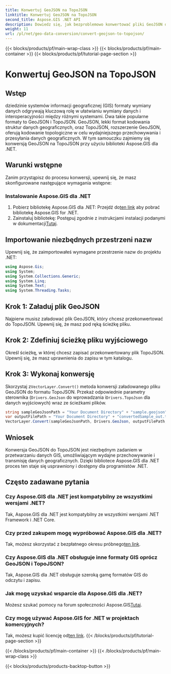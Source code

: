 ```yaml
---
title: Konwertuj GeoJSON na TopoJSON
linktitle: Konwertuj GeoJSON na TopoJSON
second_title: Aspose.GIS .NET API
description: Dowiedz się, jak bezproblemowo konwertować pliki GeoJSON do formatu TopoJSON przy użyciu biblioteki Aspose.GIS dla .NET. Zwiększ efektywność przetwarzania danych GIS.
weight: 11
url: /pl/net/geo-data-conversion/convert-geojson-to-topojson/
---
```


{{< blocks/products/pf/main-wrap-class >}}
{{< blocks/products/pf/main-container >}}
{{< blocks/products/pf/tutorial-page-section >}}

# Konwertuj GeoJSON na TopoJSON

## Wstęp
dziedzinie systemów informacji geograficznej (GIS) formaty wymiany danych odgrywają kluczową rolę w ułatwianiu wymiany danych i interoperacyjności między różnymi systemami. Dwa takie popularne formaty to GeoJSON i TopoJSON. GeoJSON, lekki format kodowania struktur danych geograficznych, oraz TopoJSON, rozszerzenie GeoJSON, oferują kodowanie topologiczne w celu wydajniejszego przechowywania i przesyłania danych geograficznych. W tym samouczku zajmiemy się konwersją GeoJSON na TopoJSON przy użyciu biblioteki Aspose.GIS dla .NET.
## Warunki wstępne
Zanim przystąpisz do procesu konwersji, upewnij się, że masz skonfigurowane następujące wymagania wstępne:
### Instalowanie Aspose.GIS dla .NET
1.  Pobierz bibliotekę Aspose.GIS dla .NET: Przejdź do[ten link](https://releases.aspose.com/gis/net/) aby pobrać bibliotekę Aspose.GIS for .NET.
2.  Zainstaluj bibliotekę: Postępuj zgodnie z instrukcjami instalacji podanymi w dokumentacji[Tutaj](https://reference.aspose.com/gis/net/).

## Importowanie niezbędnych przestrzeni nazw
Upewnij się, że zaimportowałeś wymagane przestrzenie nazw do projektu .NET:
```csharp
using Aspose.Gis;
using System;
using System.Collections.Generic;
using System.Linq;
using System.Text;
using System.Threading.Tasks;
```

## Krok 1: Załaduj plik GeoJSON
Najpierw musisz załadować plik GeoJSON, który chcesz przekonwertować do TopoJSON. Upewnij się, że masz pod ręką ścieżkę pliku.
## Krok 2: Zdefiniuj ścieżkę pliku wyjściowego
Określ ścieżkę, w której chcesz zapisać przekonwertowany plik TopoJSON. Upewnij się, że masz uprawnienia do zapisu w tym katalogu.
## Krok 3: Wykonaj konwersję
 Skorzystaj z`VectorLayer.Convert()` metoda konwersji załadowanego pliku GeoJSON do formatu TopoJSON. Przekaż odpowiednie parametry sterownika (`Drivers.GeoJson` do wprowadzania i`Drivers.TopoJson` dla danych wyjściowych) wraz ze ścieżkami plików.
```csharp
string sampleGeoJsonPath = "Your Document Directory" + "sample.geojson";
var outputFilePath = "Your Document Directory" + "convertedSample_out.topojson";
VectorLayer.Convert(sampleGeoJsonPath, Drivers.GeoJson, outputFilePath, Drivers.TopoJson);
```

## Wniosek
Konwersja GeoJSON do TopoJSON jest niezbędnym zadaniem w przetwarzaniu danych GIS, umożliwiającym wydajne przechowywanie i transmisję danych geograficznych. Dzięki bibliotece Aspose.GIS dla .NET proces ten staje się usprawniony i dostępny dla programistów .NET.
## Często zadawane pytania
### Czy Aspose.GIS dla .NET jest kompatybilny ze wszystkimi wersjami .NET?
Tak, Aspose.GIS dla .NET jest kompatybilny ze wszystkimi wersjami .NET Framework i .NET Core.
### Czy przed zakupem mogę wypróbować Aspose.GIS dla .NET?
 Tak, możesz skorzystać z bezpłatnego okresu próbnego[ten link](https://releases.aspose.com/).
### Czy Aspose.GIS dla .NET obsługuje inne formaty GIS oprócz GeoJSON i TopoJSON?
Tak, Aspose.GIS dla .NET obsługuje szeroką gamę formatów GIS do odczytu i zapisu.
### Jak mogę uzyskać wsparcie dla Aspose.GIS dla .NET?
 Możesz szukać pomocy na forum społeczności Aspose.GIS[Tutaj](https://forum.aspose.com/c/gis/33).
### Czy mogę używać Aspose.GIS for .NET w projektach komercyjnych?
 Tak, możesz kupić licencję od[ten link](https://purchase.aspose.com/buy).
{{< /blocks/products/pf/tutorial-page-section >}}

{{< /blocks/products/pf/main-container >}}
{{< /blocks/products/pf/main-wrap-class >}}

{{< blocks/products/products-backtop-button >}}
